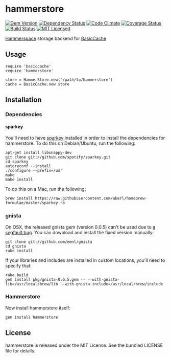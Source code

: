 hammerstore
=========

[![Gem Version](https://img.shields.io/gem/v/hammerstore.svg)](https://rubygems.org/gems/hammerstore)
[![Dependency Status](https://img.shields.io/gemnasium/akerl/hammerstore.svg)](https://gemnasium.com/akerl/hammerstore)
[![Code Climate](https://img.shields.io/codeclimate/github/akerl/hammerstore.svg)](https://codeclimate.com/github/akerl/hammerstore)
[![Coverage Status](https://img.shields.io/coveralls/akerl/hammerstore.svg)](https://coveralls.io/r/akerl/hammerstore)
[![Build Status](https://img.shields.io/travis/akerl/hammerstore.svg)](https://travis-ci.org/akerl/hammerstore)
[![MIT Licensed](https://img.shields.io/badge/license-MIT-green.svg)](https://tldrlegal.com/license/mit-license)

[Hammerspace](https://github.com/airbnb/hammerspace) storage backend for [BasicCache](https://github.com/akerl/basiccache)

## Usage

```
require 'basiccache'
require 'hammerstore'

store = HammerStore.new('/path/to/hammerstore')
cache = BasicCache.new store
```

## Installation

### Dependencies

#### sparkey

You'll need to have [sparkey](https://github.com/spotify/sparkey) installed in order to install the dependencies for hammerstore. To do this on Debian/Ubuntu, run the following:

```
apt-get install libsnappy-dev
git clone git://github.com/spotify/sparkey.git
cd sparkey
autoreconf --install
./configure --prefix=/usr
make
make install
```

To do this on a Mac, run the following:

```
brew install https://raw.githubusercontent.com/akerl/homebrew-formulae/master/sparkey.rb
```

### gnista

On OSX, the released gnista gem (version 0.0.5) can't be used due to [a segfault bug](https://github.com/emnl/gnista/pull/4). You can download and install the fixed version manually:

```
git clone git://github.com/emnl/gnista
cd gnista
rake install
```

If your libraries and includes are installed in custom locations, you'll need to specify that:

```
rake build
gem install pkg/gnista-0.0.5.gem -- --with-gnista-lib=/usr/local/brew/lib --with-gnista-include=/usr/local/brew/include
```

### Hammerstore

Now install hammerstore itself:

    gem install hammerstore

## License

hammerstore is released under the MIT License. See the bundled LICENSE file for details.

